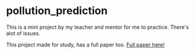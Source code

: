 # pollution_prediction
This is a mini project by my teacher and mentor for me to practice. There's alot of issues.

This project made for study, has a full paper too. [Full paper here!](https://drive.google.com/file/d/1FLRBRO3UFXjZjMaLUuZp1nf2CxfjdLXd/view?usp=sharing)
